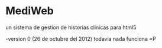 MediWeb
=======

un sistema de gestion de historias clinicas para html5 

-version 0 (26 de octubre del 2012)
  todavia nada funciona =P